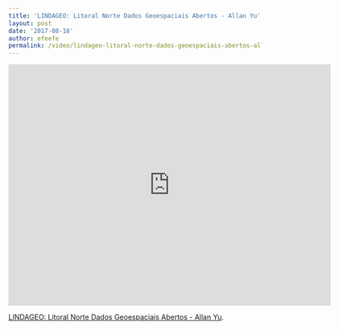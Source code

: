 ```yaml
---
title: 'LINDAGEO: Litoral Norte Dados Geoespaciais Abertos - Allan Yu'
layout: post
date: '2017-08-18'
author: efeefe
permalink: /video/lindageo-litoral-norte-dados-geoespaciais-abertos-allan-yu/
---
```


<div class="ratio ratio-16x9"><iframe allowfullscreen="" class="youtube-field-player" frameborder="0" height="480" id="youtube-field-player" src="https://www.youtube.com/embed/dpAMorXWwME?wmode=opaque" title="LINDAGEO: Litoral Norte Dados Geoespaciais Abertos - Allan Yu" width="640"></iframe></div>

[LINDAGEO: Litoral Norte Dados Geoespaciais Abertos - Allan Yu](https://www.youtube.com/watch?v=dpAMorXWwME).

